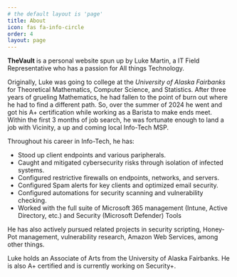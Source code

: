 ```yaml
---
# the default layout is 'page'
title: About
icon: fas fa-info-circle
order: 4
layout: page
---
```


**TheVault** is a personal website spun up by Luke Martin, a IT Field Representative who has a passion for All things Technology.

Originally, Luke was going to college at the *University of Alaska Fairbanks* for Theoretical Mathematics, Computer Science, and Statistics. After three years of grueling Mathematics, he had fallen to the point of burn out where he had to find a different path. So, over the summer of 2024 he went and got his A+ certification while working as a Barista to make ends meet. Within the first 3 months of job search, he was fortunate enough to land a job with Vicinity, a up and coming local Info-Tech MSP. 

Throughout his career in Info-Tech, he has:
 
- Stood up client endpoints and various paripherals. 
- Caught and mitigated cybersecurity risks through isolation of infected systems.
- Configured restrictive firewalls on endpoints, networks, and servers.
- Configured Spam alerts for key clients and optimized email security.
- Configured automations for security scanning and vulnerability checking.
- Worked with the full suite of Microsoft 365 management (Intune, Active Directory, etc.) and Security (Microsoft Defender) Tools

He has also actively pursued related projects in security scripting, Honey-Pot management, vulnerability research, Amazon Web Services, among other things.

Luke holds an Associate of Arts from the University of Alaska Fairbanks. He is also A+ certified and is currently working on Security+.